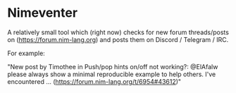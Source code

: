 # Nimeventer

A relatively small tool which (right now) checks for new
forum threads/posts on (https://forum.nim-lang.org) and
posts them on Discord / Telegram / IRC.

For example: 

"New post by Timothee in Push/pop hints on/off not working?: @ElAfalw please always show a minimal reproducible example to help others.   I've encountered ... (https://forum.nim-lang.org/t/6954#43612)"